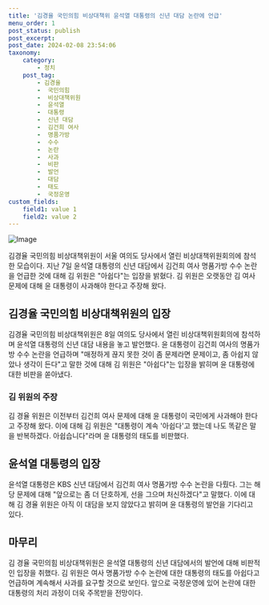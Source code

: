 ```yaml
---
title: '김경율 국민의힘 비상대책위 윤석열 대통령의 신년 대담 논란에 언급'
menu_order: 1
post_status: publish
post_excerpt: 
post_date: 2024-02-08 23:54:06
taxonomy:
    category:
        - 정치
    post_tag:
        - 김경율
        -  국민의힘
        -  비상대책위원
        -  윤석열
        -  대통령
        -  신년 대담
        -  김건희 여사
        -  명품가방
        -  수수
        -  논란
        -  사과
        -  비판
        -  발언
        -  대담
        -  태도
        -  국정운영
custom_fields:
    field1: value 1
    field2: value 2
---
```


![Image](https://imgnews.pstatic.net/image/366/2024/02/08/0000969403_001_20240208143401401.jpg?type=w647)

김경율 국민의힘 비상대책위원이 서울 여의도 당사에서 열린 비상대책위원회의에 참석한 모습이다. 지난 7일 윤석열 대통령의 신년 대담에서 김건희 여사 명품가방 수수 논란을 언급한 것에 대해 김 위원은 "아쉽다"는 입장을 밝혔다. 김 위원은 오랫동안 김 여사 문제에 대해 윤 대통령이 사과해야 한다고 주장해 왔다. 
## 김경율 국민의힘 비상대책위원의 입장
김경율 국민의힘 비상대책위원은 8일 여의도 당사에서 열린 비상대책위원회의에 참석하며 윤석열 대통령의 신년 대담 내용을 놓고 발언했다. 윤 대통령이 김건희 여사의 명품가방 수수 논란을 언급하며 "매정하게 끊지 못한 것이 좀 문제라면 문제이고, 좀 아쉽지 않았나 생각이 든다"고 말한 것에 대해 김 위원은 "아쉽다"는 입장을 밝히며 윤 대통령에 대한 비판을 쏟아냈다.
### 김 위원의 주장
김 경율 위원은 이전부터 김건희 여사 문제에 대해 윤 대통령이 국민에게 사과해야 한다고 주장해 왔다. 이에 대해 김 위원은 "대통령이 계속 '아쉽다'고 했는데 나도 똑같은 말을 반복하겠다. 아쉽습니다"라며 윤 대통령의 태도를 비판했다. 
## 윤석열 대통령의 입장
윤석열 대통령은 KBS 신년 대담에서 김건희 여사 명품가방 수수 논란을 다뤘다. 그는 해당 문제에 대해 "앞으로는 좀 더 단호하게, 선을 그으며 처신하겠다"고 말했다. 이에 대해 김 경율 위원은 아직 이 대담을 보지 않았다고 밝히며 윤 대통령의 발언을 기다리고 있다.
## 마무리
김 경율 국민의힘 비상대책위원은 윤석열 대통령의 신년 대담에서의 발언에 대해 비판적인 입장을 취했다. 김 위원은 여사 명품가방 수수 논란에 대한 대통령의 태도를 아쉽다고 언급하며 계속해서 사과를 요구할 것으로 보인다. 앞으로 국정운영에 있어 논란에 대한 대통령의 처리 과정이 더욱 주목받을 전망이다.
